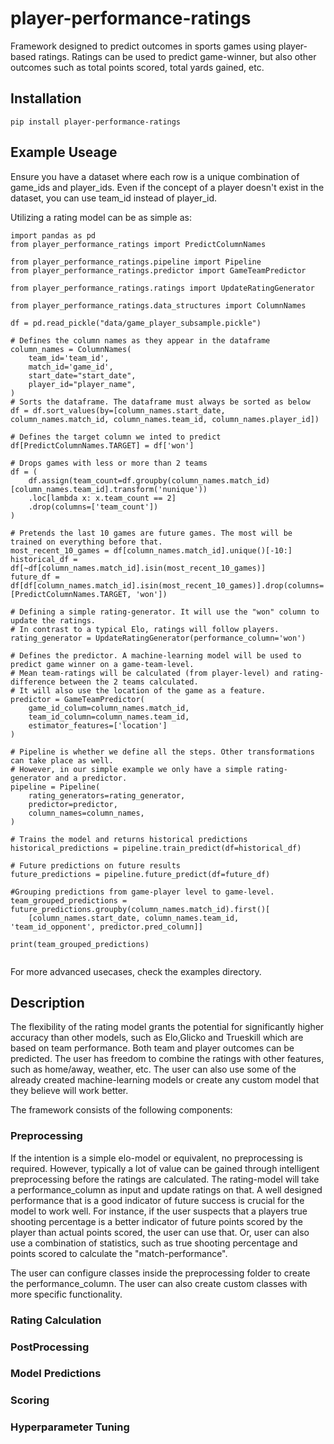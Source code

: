 # player-performance-ratings

Framework designed to predict outcomes in sports games using player-based ratings.
Ratings can be used to predict game-winner, but also other outcomes such as total points scored, total yards gained, etc.

## Installation

```
pip install player-performance-ratings
```


## Example Useage

Ensure you have a dataset where each row is a unique combination of game_ids and player_ids. 
Even if the concept of a player doesn't exist in the dataset, you can use team_id instead of player_id.

Utilizing a rating model can be as simple as:

```
import pandas as pd
from player_performance_ratings import PredictColumnNames

from player_performance_ratings.pipeline import Pipeline
from player_performance_ratings.predictor import GameTeamPredictor

from player_performance_ratings.ratings import UpdateRatingGenerator

from player_performance_ratings.data_structures import ColumnNames

df = pd.read_pickle("data/game_player_subsample.pickle")

# Defines the column names as they appear in the dataframe
column_names = ColumnNames(
    team_id='team_id',
    match_id='game_id',
    start_date="start_date",
    player_id="player_name",
)
# Sorts the dataframe. The dataframe must always be sorted as below
df = df.sort_values(by=[column_names.start_date, column_names.match_id, column_names.team_id, column_names.player_id])

# Defines the target column we inted to predict
df[PredictColumnNames.TARGET] = df['won']

# Drops games with less or more than 2 teams
df = (
    df.assign(team_count=df.groupby(column_names.match_id)[column_names.team_id].transform('nunique'))
    .loc[lambda x: x.team_count == 2]
    .drop(columns=['team_count'])
)

# Pretends the last 10 games are future games. The most will be trained on everything before that.
most_recent_10_games = df[column_names.match_id].unique()[-10:]
historical_df = df[~df[column_names.match_id].isin(most_recent_10_games)]
future_df = df[df[column_names.match_id].isin(most_recent_10_games)].drop(columns=[PredictColumnNames.TARGET, 'won'])

# Defining a simple rating-generator. It will use the "won" column to update the ratings.
# In contrast to a typical Elo, ratings will follow players.
rating_generator = UpdateRatingGenerator(performance_column='won')

# Defines the predictor. A machine-learning model will be used to predict game winner on a game-team-level.
# Mean team-ratings will be calculated (from player-level) and rating-difference between the 2 teams calculated.
# It will also use the location of the game as a feature.
predictor = GameTeamPredictor(
    game_id_colum=column_names.match_id,
    team_id_column=column_names.team_id,
    estimator_features=['location']
)

# Pipeline is whether we define all the steps. Other transformations can take place as well.
# However, in our simple example we only have a simple rating-generator and a predictor.
pipeline = Pipeline(
    rating_generators=rating_generator,
    predictor=predictor,
    column_names=column_names,
)

# Trains the model and returns historical predictions
historical_predictions = pipeline.train_predict(df=historical_df)

# Future predictions on future results
future_predictions = pipeline.future_predict(df=future_df)

#Grouping predictions from game-player level to game-level.
team_grouped_predictions = future_predictions.groupby(column_names.match_id).first()[
    [column_names.start_date, column_names.team_id, 'team_id_opponent', predictor.pred_column]]

print(team_grouped_predictions)


```

For more advanced usecases, check the examples directory.



## Description


The flexibility of the rating model grants the potential for significantly higher accuracy than other models, such as Elo,Glicko and Trueskill which are based on team performance.
Both team and player outcomes can be predicted.
The user has freedom to combine the ratings with other features, such as home/away, weather, etc.
The user can also use some of the already created machine-learning models or create any custom model that they believe will work better.

The framework consists of the following components:

### Preprocessing

If the intention is a simple elo-model or equivalent, no preprocessing is required. 
However, typically a lot of value can be gained through intelligent preprocessing before the ratings are calculated.
The rating-model will take a performance_column as input and update ratings on that. 
A well designed performance that is a good indicator of future success is crucial for the model to work well.
For instance, if the user suspects that a players true shooting percentage is a better indicator of future points scored by the player than actual points scored, the user can use that.
Or, user can also use a combination of statistics, such as true shooting percentage and points scored to calculate the "match-performance".

The user can configure classes inside the preprocessing folder to create the performance_column.
The user can also create custom classes with more specific functionality. 


### Rating Calculation

### PostProcessing

### Model Predictions

### Scoring

### Hyperparameter Tuning



